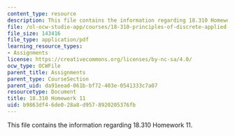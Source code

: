 ```yaml
---
content_type: resource
description: This file contains the information regarding 18.310 Homework 11.
file: /ol-ocw-studio-app/courses/18-310-principles-of-discrete-applied-mathematics-fall-2013/b9863df46de028a8d9578920205376fb_MIT18_310F13_Homework11.pdf
file_size: 143416
file_type: application/pdf
learning_resource_types:
- Assignments
license: https://creativecommons.org/licenses/by-nc-sa/4.0/
ocw_type: OCWFile
parent_title: Assignments
parent_type: CourseSection
parent_uid: da91eead-061b-bf72-403e-0541333c7a07
resourcetype: Document
title: 18.310 Homework 11
uid: b9863df4-6de0-28a8-d957-8920205376fb
---
```

This file contains the information regarding 18.310 Homework 11.